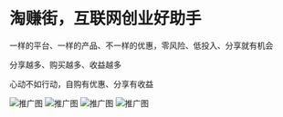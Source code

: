 # 淘赚街，互联网创业好助手
一样的平台、一样的产品、不一样的优惠，零风险、低投入、分享就有机会

分享越多、购买越多、收益越多

心动不如行动，自购有优惠、分享有收益


![推广图](https://github.com/apearlriverwater/yabaobuy/blob/master/share.jpg)
![推广图](https://github.com/apearlriverwater/yabaobuy/blob/master/1.jpg)
![推广图](https://github.com/apearlriverwater/yabaobuy/blob/master/2.jpg)
![推广图](https://github.com/apearlriverwater/yabaobuy/blob/master/3.jpg)



